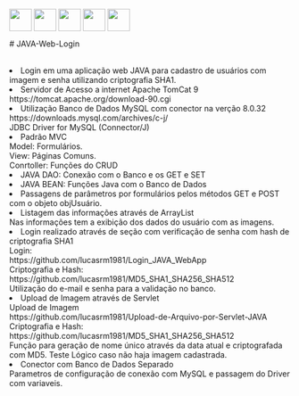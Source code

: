    <div style="display: inline_block"><br>
     <img align="center" height="40" width="40" src="https://lksistemas.com.br/img/icons/Java-Light.svg">
     <img align="center" height="40" width="40" src="https://lksistemas.com.br/img/icons/JavaScript.svg"> 
     <img align="center" height="40" width="40" src="https://lksistemas.com.br/img/icons/HTML.svg">
     <img align="center" height="40" width="40" src="https://lksistemas.com.br/img/icons/CSS.svg">
     <img align="center" height="40" width="40" src="https://lksistemas.com.br/img/icons/MySQL-Light.svg">
   </div>
<p># JAVA-Web-Login</p><br/>
<li>Login em uma aplicação web JAVA para cadastro de usuários com imagem e senha utilizando criptografia SHA1.</li>
<li>Servidor de Acesso a internet Apache TomCat 9</li>
https://tomcat.apache.org/download-90.cgi
<li>Utilização Banco de Dados MySQL com conector na verção 8.0.32</li>
https://downloads.mysql.com/archives/c-j/ <br/>
JDBC Driver for MySQL (Connector/J)
<li>Padrão MVC <br/>Model: Formulários. <br/>View: Páginas Comuns. <br/>Conrtoller: Funções do CRUD</li>
<li>JAVA DAO: Conexão com o Banco e os GET e SET</li>
<li>JAVA BEAN: Funções Java com o Banco de Dados</li>
<li>Passagens de parâmetros por formulários pelos métodos GET e POST com o objeto objUsuário.</li>
<li>Listagem das informações através de ArrayList</li>
Nas informações tem a exibição dos dados do usuário com as imagens.
<li>Login realizado através de seção com verificação de senha com hash de criptografia SHA1</li>
Login:<br/>
https://github.com/lucasrm1981/Login_JAVA_WebApp <br/>
Criptografia e Hash:<br/>
https://github.com/lucasrm1981/MD5_SHA1_SHA256_SHA512 <br/>
Utilização do e-mail e senha para a validação no banco.
<li>Upload de Imagem através de Servlet</li>
Upload de Imagem<br/>
https://github.com/lucasrm1981/Upload-de-Arquivo-por-Servlet-JAVA <br/>
Criptografia e Hash:<br/>
https://github.com/lucasrm1981/MD5_SHA1_SHA256_SHA512 <br/>
Função para geração de nome único através da data atual e criptografada com MD5.
Teste Lógico caso não haja imagem cadastrada.
<li>Conector com Banco de Dados Separado</li>
Parametros de configuração de conexão com MySQL e passagem do Driver com variaveis.

